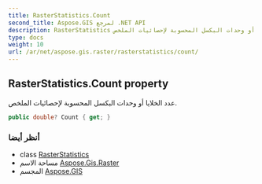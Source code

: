 ```yaml
---
title: RasterStatistics.Count
second_title: Aspose.GIS لمرجع .NET API
description: RasterStatistics ملكية. عدد الخلايا أو وحدات البكسل المحسوبة لإحصائيات الملخص.
type: docs
weight: 10
url: /ar/net/aspose.gis.raster/rasterstatistics/count/
---
```

## RasterStatistics.Count property

عدد الخلايا أو وحدات البكسل المحسوبة لإحصائيات الملخص.

```csharp
public double? Count { get; }
```

### أنظر أيضا

* class [RasterStatistics](../)
* مساحة الاسم [Aspose.Gis.Raster](../../rasterstatistics/)
* المجسم [Aspose.GIS](../../../)


